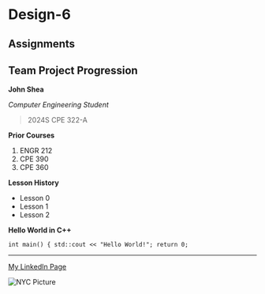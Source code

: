 # Design-6
## Assignments
## Team Project Progression

**John Shea**

*Computer Engineering Student*

> 2024S CPE 322-A

**Prior Courses**
1. ENGR 212
2. CPE 390
3. CPE 360

**Lesson History**
- Lesson 0
- Lesson 1
- Lesson 2


**Hello World in C++**

`int main() {
    std::cout << "Hello World!";
    return 0;`

---

[My LinkedIn Page](https://www.linkedin.com/in/john-shea-a608351a6/)

![NYC Picture](NYCPIC.jpg)
